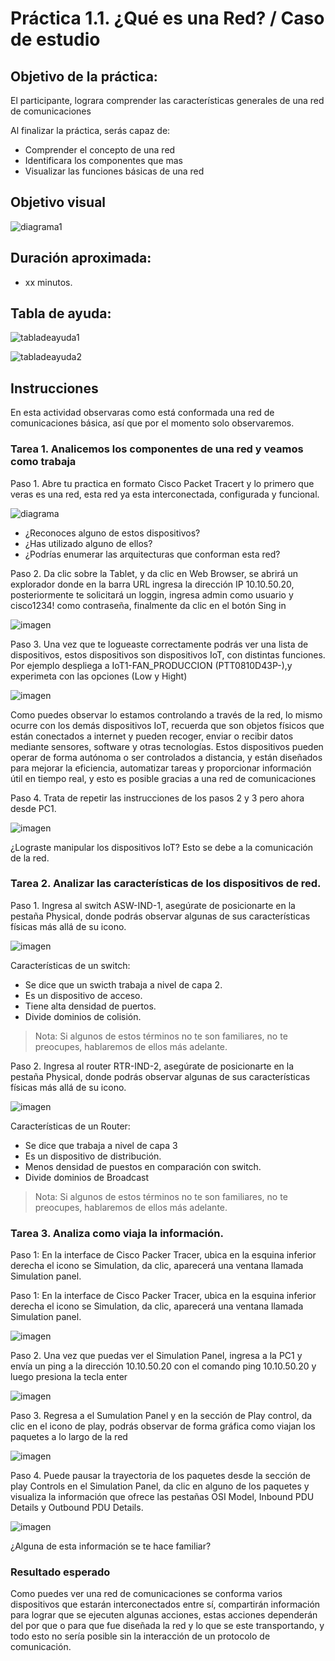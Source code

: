 # Práctica 1.1. ¿Qué es una Red? / Caso de estudio

## Objetivo de la práctica:
El participante, lograra comprender las características generales de una red de comunicaciones  

Al finalizar la práctica, serás capaz de: 

- Comprender el concepto de una red  
- Identificara los componentes que mas  
- Visualizar las funciones básicas de una red  

## Objetivo visual 

![diagrama1](../images/1.png)

## Duración aproximada:
- xx minutos.

## Tabla de ayuda:

![tabladeayuda1](../images/2.png)

![tabladeayuda2](../images/3.png)

## Instrucciones 

En esta actividad observaras como está conformada una red de comunicaciones básica, así que por el momento solo observaremos.

### Tarea 1. Analicemos los componentes de una red y veamos como trabaja 
Paso 1. Abre tu practica en formato Cisco Packet Tracert  y lo primero que veras es una red, esta red ya esta interconectada, configurada y funcional.

![diagrama](../images/4.png)

-	¿Reconoces alguno de estos dispositivos?
-	¿Has utilizado alguno de ellos?
- ¿Podrías enumerar las arquitecturas que conforman esta red?

Paso 2. Da clic sobre la Tablet, y da clic en Web Browser, se abrirá un explorador donde en la barra URL ingresa la  dirección IP 10.10.50.20, posteriormente te solicitará un loggin, ingresa  admin como usuario y cisco1234! como contraseña, finalmente da clic en el botón Sing in

![imagen](../images/5.png)

Paso 3. Una vez que te logueaste correctamente podrás ver una lista de dispositivos, estos dispositivos son dispositivos IoT, con distintas funciones. Por ejemplo despliega a IoT1-FAN_PRODUCCION (PTT0810D43P-),y experimeta con las opciones (Low y Hight)

![imagen](../images/6.png)

Como puedes observar lo estamos controlando a través de la red, lo mismo ocurre con los demás dispositivos IoT, recuerda que son objetos físicos que están conectados a internet y pueden recoger, enviar o recibir datos mediante sensores, software y otras tecnologías. Estos dispositivos pueden operar de forma autónoma o ser controlados a distancia, y están diseñados para mejorar la eficiencia, automatizar tareas y proporcionar información útil en tiempo real, y esto es posible gracias a una red de comunicaciones

Paso 4. Trata de repetir las instrucciones de los pasos 2 y 3 pero ahora desde PC1.

![imagen](../images/7.png)

¿Lograste manipular los dispositivos IoT? Esto se debe a la comunicación de la red.

### Tarea 2. Analizar las características de los dispositivos de red.
Paso 1. Ingresa al switch ASW-IND-1, asegúrate de posicionarte en la pestaña Physical, donde podrás observar algunas de sus características físicas más allá de su icono.

![imagen](../images/8.png)

Características de un switch:
- Se dice que un  swicth trabaja a nivel de capa 2.
- Es un dispositivo de acceso.
- Tiene alta densidad de puertos.
- Divide dominios de colisión.

> Nota: Si algunos de estos términos no te son familiares, no te preocupes, hablaremos de ellos más adelante.

Paso 2. Ingresa al router RTR-IND-2, asegúrate de posicionarte en la pestaña Physical, donde podrás observar algunas de sus características físicas más allá de su icono.

![imagen](../images/9.png)

Características de un Router: 
- Se dice que trabaja a nivel de capa 3
- Es un dispositivo de distribución.
- Menos densidad de puestos en comparación con switch.
- Divide dominios de Broadcast 

> Nota: Si algunos de estos términos no te son familiares, no te preocupes, hablaremos de ellos más adelante.

### Tarea 3. Analiza como viaja la información.
Paso 1: En la interface de Cisco Packer Tracer, ubica en la esquina inferior derecha el icono se Simulation, da clic, aparecerá una ventana llamada Simulation panel.

Paso 1: En la interface de Cisco Packer Tracer, ubica en la esquina inferior derecha el icono se Simulation, da clic, aparecerá una ventana llamada Simulation panel.

![imagen](../images/10.png)

Paso 2. Una vez que puedas ver el Simulation Panel, ingresa a la PC1 y envía un ping a la dirección 10.10.50.20  con el comando ping 10.10.50.20 y luego presiona la tecla enter

![imagen](../images/11.png)

Paso 3. Regresa a el Sumulation Panel  y en la sección de Play control, da clic en el icono de play, podrás observar de forma gráfica como viajan los paquetes a lo largo de la red

![imagen](../images/12.png)

Paso 4. Puede pausar la trayectoria de los paquetes desde la sección de play Controls en el Simulation Panel, da clic en alguno de los paquetes y visualiza la información que ofrece  las pestañas OSI Model, Inbound PDU Details  y Outbound PDU Details.

![imagen](../images/13.png)

¿Alguna de esta información se te hace familiar?


### Resultado esperado
Como puedes ver una red de comunicaciones se conforma varios dispositivos que estarán interconectados entre sí, compartirán información para lograr que se ejecuten algunas acciones, estas acciones dependerán del por que o para que fue diseñada la red y lo que se este transportando, y todo esto no sería posible sin la interacción de un protocolo de comunicación. 
